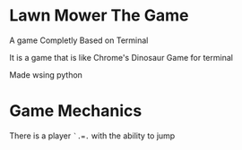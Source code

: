 # Lawn Mower The Game

A game Completly Based on Terminal

It is a game that is like Chrome's Dinosaur Game for terminal

Made wsing python


# Game Mechanics

There is a player ``` `.=. ``` with the ability to jump
